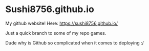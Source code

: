 # Sushi8756.github.io
My github website!
Here: https://sushi8756.github.io/

Just a quick branch to some of my repo games.

Dude why is Github so complicated when it comes to deploying :/
